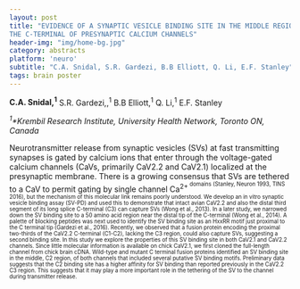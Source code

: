 ```yaml
---
layout: post
title: "EVIDENCE OF A SYNAPTIC VESICLE BINDING SITE IN THE MIDDLE REGION OF
THE C-TERMINAL OF PRESYNAPTIC CALCIUM CHANNELS"
header-img: "img/home-bg.jpg"
category: abstracts
platform: 'neuro'
subtitle: "C.A. Snidal, S.R. Gardezi, B.B Elliott, Q. Li, E.F. Stanley"
tags: brain poster
---
```


**C.A. Snidal,<sup>1</sup>** S.R. Gardezi,,<sup>1</sup> B.B Elliott,<sup>1</sup> Q. Li,<sup>1</sup> E.F. Stanley

_<sup>1</sup>*Krembil Research Institute, University Health Network, Toronto ON,
Canada_

Neurotransmitter release from synaptic vesicles (SVs) at fast
transmitting synapses is gated by calcium ions that enter through the
voltage-gated calcium channels (CaVs, primarily CaV2.2 and CaV2.1)
localized at the presynaptic membrane. There is a growing consensus that
SVs are tethered to a CaV to permit gating by single channel Ca<sup>2+<sup>
domains (Stanley, Neuron 1993, TINS 2016), but the mechanism of this
molecular link remains poorly understood. We develop an in vitro
synaptic vesicle binding assay (SV-PD) and used this to demonstrate that
intact avian CaV2.2 and also the distal third segment of its long splice
C-terminal (C3) can capture SVs (Wong et al., 2013). In a later study,
we narrowed down the SV binding site to a 50 amino acid region near the
distal tip of the C-terminal (Wong et al., 2014). A palette of
blocking peptides was next used to identify the SV binding site as an
HxxRR motif just proximal to the C terminal tip (Gardezi et al.,
2016). Recently, we observed that a fusion protein encoding the
proximal two-thirds of the CaV2.2 C-terminal (C1-C2), lacking the C3
region, could also capture SVs, suggesting a second binding site. In
this study we explore the properties of this SV binding site in both
CaV2.1 and CaV2.2 channels. Since little molecular information is
available on chick CaV2.1, we first cloned the full-length channel from
chick brain cDNA. Wild-type and mutant C terminal fusion proteins
identified an SV binding site in the middle, C2 region, of both channels
that included several putative SV binding motifs. Preliminary data
suggests that the C2 binding site has a higher affinity for SV binding
than reported previously in the CaV2.2 C3 region. This suggests that it
may play a more important role in the tethering of the SV to the channel
during transmitter release.
